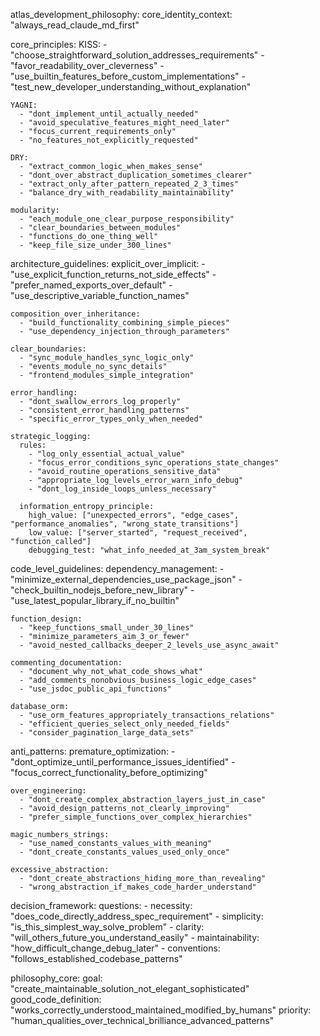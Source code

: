 atlas_development_philosophy:
  core_identity_context: "always_read_claude_md_first"
  
  core_principles:
    KISS:
      - "choose_straightforward_solution_addresses_requirements"
      - "favor_readability_over_cleverness"
      - "use_builtin_features_before_custom_implementations"
      - "test_new_developer_understanding_without_explanation"
    
    YAGNI:
      - "dont_implement_until_actually_needed"
      - "avoid_speculative_features_might_need_later"
      - "focus_current_requirements_only"
      - "no_features_not_explicitly_requested"
    
    DRY:
      - "extract_common_logic_when_makes_sense"
      - "dont_over_abstract_duplication_sometimes_clearer"
      - "extract_only_after_pattern_repeated_2_3_times"
      - "balance_dry_with_readability_maintainability"
    
    modularity:
      - "each_module_one_clear_purpose_responsibility"
      - "clear_boundaries_between_modules"
      - "functions_do_one_thing_well"
      - "keep_file_size_under_300_lines"

  architecture_guidelines:
    explicit_over_implicit:
      - "use_explicit_function_returns_not_side_effects"
      - "prefer_named_exports_over_default"
      - "use_descriptive_variable_function_names"
    
    composition_over_inheritance:
      - "build_functionality_combining_simple_pieces"
      - "use_dependency_injection_through_parameters"
    
    clear_boundaries:
      - "sync_module_handles_sync_logic_only"
      - "events_module_no_sync_details"
      - "frontend_modules_simple_integration"
    
    error_handling:
      - "dont_swallow_errors_log_properly"
      - "consistent_error_handling_patterns"
      - "specific_error_types_only_when_needed"
    
    strategic_logging:
      rules:
        - "log_only_essential_actual_value"
        - "focus_error_conditions_sync_operations_state_changes"
        - "avoid_routine_operations_sensitive_data"
        - "appropriate_log_levels_error_warn_info_debug"
        - "dont_log_inside_loops_unless_necessary"
      
      information_entropy_principle:
        high_value: ["unexpected_errors", "edge_cases", "performance_anomalies", "wrong_state_transitions"]
        low_value: ["server_started", "request_received", "function_called"]
        debugging_test: "what_info_needed_at_3am_system_break"

  code_level_guidelines:
    dependency_management:
      - "minimize_external_dependencies_use_package_json"
      - "check_builtin_nodejs_before_new_library"
      - "use_latest_popular_library_if_no_builtin"
    
    function_design:
      - "keep_functions_small_under_30_lines"
      - "minimize_parameters_aim_3_or_fewer"
      - "avoid_nested_callbacks_deeper_2_levels_use_async_await"
    
    commenting_documentation:
      - "document_why_not_what_code_shows_what"
      - "add_comments_nonobvious_business_logic_edge_cases"
      - "use_jsdoc_public_api_functions"
    
    database_orm:
      - "use_orm_features_appropriately_transactions_relations"
      - "efficient_queries_select_only_needed_fields"
      - "consider_pagination_large_data_sets"

  anti_patterns:
    premature_optimization:
      - "dont_optimize_until_performance_issues_identified"
      - "focus_correct_functionality_before_optimizing"
    
    over_engineering:
      - "dont_create_complex_abstraction_layers_just_in_case"
      - "avoid_design_patterns_not_clearly_improving"
      - "prefer_simple_functions_over_complex_hierarchies"
    
    magic_numbers_strings:
      - "use_named_constants_values_with_meaning"
      - "dont_create_constants_values_used_only_once"
    
    excessive_abstraction:
      - "dont_create_abstractions_hiding_more_than_revealing"
      - "wrong_abstraction_if_makes_code_harder_understand"

  decision_framework:
    questions:
      - necessity: "does_code_directly_address_spec_requirement"
      - simplicity: "is_this_simplest_way_solve_problem"
      - clarity: "will_others_future_you_understand_easily"
      - maintainability: "how_difficult_change_debug_later"
      - conventions: "follows_established_codebase_patterns"

  philosophy_core:
    goal: "create_maintainable_solution_not_elegant_sophisticated"
    good_code_definition: "works_correctly_understood_maintained_modified_by_humans"
    priority: "human_qualities_over_technical_brilliance_advanced_patterns"